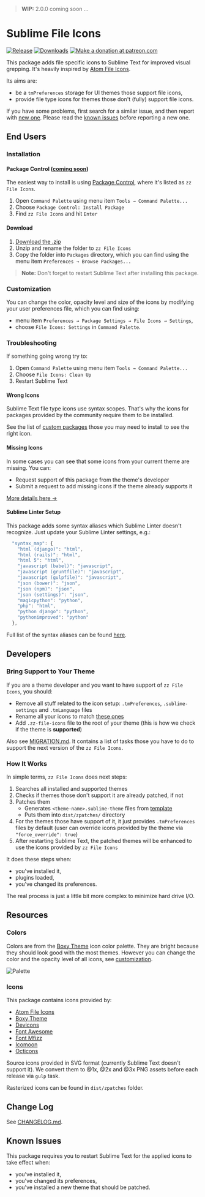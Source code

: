 > **WIP:** 2.0.0 coming soon ...

# Sublime File Icons

[![Release][img-release]][release]
[![Downloads][img-downloads]][downloads]
[![Make a donation at patreon.com][img-patreon]][patreon]

This package adds file specific icons to Sublime Text for improved visual grepping. It's heavily inspired by [Atom File Icons][atom-file-icons].

Its aims are:

* be a `tmPreferences` storage for UI themes those support file icons,
* provide file type icons for themes those don't (fully) support file icons.

If you have some problems, first search for a similar issue, and then report with [new one][new-issue]. Please read the [known issues][known-issues] before reporting a new one.

## End Users

<!-- ### Getting Started -->

### Installation

#### Package Control ([coming soon][coming-soon])

The easiest way to install is using [Package Control][downloads], where it's listed as `zz File Icons`.

1. Open `Command Palette` using menu item `Tools → Command Palette...`
2. Choose `Package Control: Install Package`
3. Find `zz File Icons` and hit `Enter`

#### Download

1. [Download the .zip][release]
2. Unzip and rename the folder to `zz File Icons`
3. Copy the folder into `Packages` directory, which you can find using the menu item `Preferences → Browse Packages...`

> **Note:** Don't forget to restart Sublime Text after installing this package. 

### Customization

You can change the color, opacity level and size of the icons by modifying your user preferences file, which you can find using:

* menu item `Preferences → Package Settings → File Icons → Settings`,
* choose `File Icons: Settings` in `Command Palette`.

### Troubleshooting

If something going wrong try to:

1. Open `Command Palette` using menu item `Tools → Command Palette...`
2. Choose `File Icons: Clean Up`
3. Restart Sublime Text

#### Wrong Icons

Sublime Text file type icons use syntax scopes. That's why the icons for packages provided by the community require them to be installed.

See the list of [custom packages][packages] those you may need to install to see the right icon.

#### Missing Icons

In some cases you can see that some icons from your current theme are missing. You can:

- Request support of this package from the theme's developer
- Submit a request to add missing icons if the theme already supports it

[More details here →][details] 

#### Sublime Linter Setup

This package adds some syntax aliases which Sublime Linter doesn't recognize. Just update your Sublime Linter settings, e.g.:

```js
  "syntax_map": {
    "html (django)": "html",
    "html (rails)": "html",
    "html 5": "html",
    "javascript (babel)": "javascript",
    "javascript (gruntfile)": "javascript",
    "javascript (gulpfile)": "javascript",
    "json (bower)": "json",
    "json (npm)": "json",
    "json (settings)": "json",
    "magicpython": "python",
    "php": "html",
    "python django": "python",
    "pythonimproved": "python"
  },
```

Full list of the syntax aliases can be found [here][aliases].

## Developers

### Bring Support to Your Theme

If you are a theme developer and you want to have support of `zz File Icons`, you should:

* Remove all stuff related to the icon setup: `.tmPreferences`, `.sublime-settings` and `.tmLanguage` files
* Rename all your icons to match [these ones][icons]
* Add `.zz-file-icons` file to the root of your theme (this is how we check if the theme is **supported**)

Also see [MIGRATION.md][migration]. It contains a list of tasks those you have to do to support the next version of the `zz File Icons`.

### How It Works

In simple terms, `zz File Icons` does next steps:

1. Searches all installed and supported themes
2. Checks if themes those don't support it are already patched, if not
3. Patches them
    - Generates `<theme-name>.sublime-theme` files from [template][template]
    - Puts them into `dist/zpatches/` directory
4. For the themes those have support of it, it just provides `.tmPreferences` files by default (user can override icons provided by the theme via `"force_override": true`)
5. After restarting Sublime Text, the patched themes will be enhanced to use the icons provided by `zz File Icons`

It does these steps when:

- you've installed it,
- plugins loaded,
- you've changed its preferences.

The real process is just a little bit more complex to minimize hard drive I/O.

## Resources

### Colors

Colors are from the [Boxy Theme][boxy-theme] icon color palette. They are bright because they should look good with the most themes. However you can change the color and the opacity level of all icons, see [customization][customization].

![Palette][img-palette]

### Icons

This package contains icons provided by:

- [Atom File Icons][atom-file-icons]
- [Boxy Theme][boxy-theme]
- [Devicons][devicons]
- [Font Awesome][font-awesome]
- [Font Mfizz][font-mfizz]
- [Icomoon][icomoon]
- [Octicons][octicons]

Source icons provided in SVG format (currently Sublime Text doesn't support it). We convert them to @1x, @2x and @3x PNG assets before each release via `gulp` task. 

Rasterized icons can be found in `dist/zpatches` folder.

## Change Log

See [CHANGELOG.md][changelog].

## Known Issues

This package requires you to restart Sublime Text for the applied icons to take effect when:

- you've installed it,
- you've changed its preferences,
- you've installed a new theme that should be patched.

<!-- Resources -->

[atom-file-icons]: https://github.com/DanBrooker/file-icons
[boxy-theme]: https://github.com/oivva/st-boxy
[devicons]: http://vorillaz.github.io/devicons/#/main
[font-awesome]: http://fontawesome.io/
[font-mfizz]: http://fizzed.com/oss/font-mfizz
[icomoon]: https://icomoon.io/
[octicons]: https://octicons.github.com/

<!-- Misc -->

[aliases]: https://github.com/oivva/zz-file-icons/tree/dev/dist/languages
[bring-support]: https://github.com/oivva/zz-file-icons#bring-support-to-your-theme
[changelog]: https://github.com/oivva/zz-file-icons/blob/dev/CHANGELOG.md
[coming-soon]: https://github.com/wbond/package_control_channel/pull/5852
[customization]: https://github.com/oivva/zz-file-icons#customization
[details]: https://forum.sublimetext.com/t/sublime-text-3-file-icons-in-sidebar/21134/4
[downloads]: https://packagecontrol.io/packages/File%20Icons%20Extended
[icons]: https://github.com/oivva/zz-file-icons/tree/dev/dist/zpatches/icons
[known-issues]: https://github.com/oivva/zz-file-icons#known-issues
[migration]: https://github.com/oivva/zz-file-icons/blob/dev/MIGRATION.md
[new-issue]: https://github.com/oivva/zz-file-icons/issues/new
[packages]: https://github.com/oivva/zz-file-icons/blob/dev/PACKAGES.md
[patreon]: https://www.patreon.com/oivva
[release]: https://github.com/oivva/zz-file-icons/releases
[template]: https://github.com/oivva/zz-file-icons/blob/dev/util/tpl.py

<!-- Assets -->

[img-downloads]: https://img.shields.io/packagecontrol/dt/File%20Icons%20Extended.svg?maxAge=3600&style=flat-square
[img-patreon]: https://img.shields.io/badge/donate-patreon-orange.svg?maxAge=2592000&style=flat-square
[img-release]: https://img.shields.io/github/release/oivva/zz-file-icons.svg?maxAge=86400&style=flat-square
[img-palette]: https://github.com/oivva/zz-file-icons/blob/dev/media/palette.png
